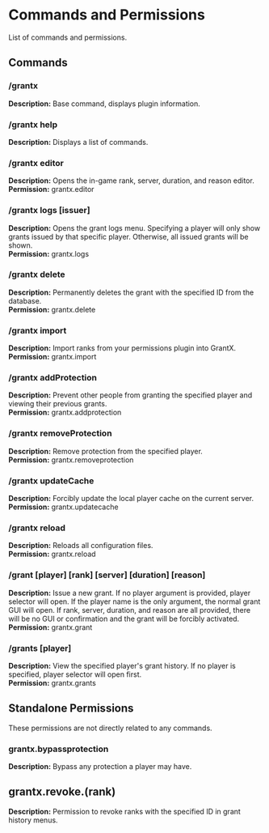 # Commands and Permissions
List of commands and permissions.

## Commands
### /grantx
**Description:** Base command, displays plugin information.

### /grantx help
**Description:** Displays a list of commands.

### /grantx editor
**Description:** Opens the in-game rank, server, duration, and reason editor.</br>
**Permission:** grantx.editor

### /grantx logs [issuer]
**Description:** Opens the grant logs menu. Specifying a player will only show grants issued by that specific player. Otherwise, all issued grants will be shown. </br>
**Permission:** grantx.logs

### /grantx delete <id>
**Description:** Permanently deletes the grant with the specified ID from the database.</br>
**Permission:** grantx.delete

### /grantx import
**Description:** Import ranks from your permissions plugin into GrantX.</br>
**Permission:** grantx.import

### /grantx addProtection <player>
**Description:** Prevent other people from granting the specified player and viewing their previous grants.</br>
**Permission:** grantx.addprotection

### /grantx removeProtection <player>
**Description:** Remove protection from the specified player.</br>
**Permission:** grantx.removeprotection

### /grantx updateCache
**Description:** Forcibly update the local player cache on the current server.</br>
**Permission:** grantx.updatecache

### /grantx reload
**Description:** Reloads all configuration files.</br>
**Permission:** grantx.reload

### /grant [player] [rank] [server] [duration] [reason]
**Description:** Issue a new grant. If no player argument is provided, player selector will open. If the player name is the only argument, the normal grant GUI will open. If rank, server, duration, and reason are all provided, there will be no GUI or confirmation and the grant will be forcibly activated.</br>
**Permission:** grantx.grant

### /grants [player]
**Description:** View the specified player's grant history. If no player is specified, player selector will open first.</br>
**Permission:** grantx.grants

## Standalone Permissions
These permissions are not directly related to any commands.

### grantx.bypassprotection
**Description:** Bypass any protection a player may have.

## grantx.revoke.(rank)
**Description:** Permission to revoke ranks with the specified ID in grant history menus.
